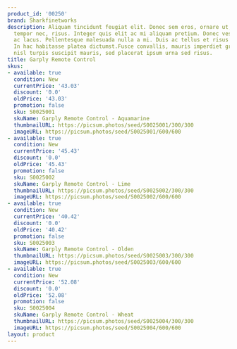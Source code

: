 ```yaml
---
product_id: '00250'
brand: Sharkfinetworks
description: Aliquam tincidunt feugiat elit. Donec sem eros, ornare ut, commodo eu,
  tempor nec, risus. Integer quis elit ac mi aliquam pretium. Donec vestibulum tortor
  ac lacus. Pellentesque malesuada nulla a mi. Duis ac tellus et risus vulputate vehicula.
  In hac habitasse platea dictumst.Fusce convallis, mauris imperdiet gravida bibendum,
  nisl turpis suscipit mauris, sed placerat ipsum urna sed risus.
title: Garply Remote Control
skus:
- available: true
  condition: New
  currentPrice: '43.03'
  discount: '0.0'
  oldPrice: '43.03'
  promotion: false
  sku: S0025001
  skuName: Garply Remote Control - Aquamarine
  thumbnailURL: https://picsum.photos/seed/S0025001/300/300
  imageURL: https://picsum.photos/seed/S0025001/600/600
- available: true
  condition: New
  currentPrice: '45.43'
  discount: '0.0'
  oldPrice: '45.43'
  promotion: false
  sku: S0025002
  skuName: Garply Remote Control - Lime
  thumbnailURL: https://picsum.photos/seed/S0025002/300/300
  imageURL: https://picsum.photos/seed/S0025002/600/600
- available: true
  condition: New
  currentPrice: '40.42'
  discount: '0.0'
  oldPrice: '40.42'
  promotion: false
  sku: S0025003
  skuName: Garply Remote Control - Olden
  thumbnailURL: https://picsum.photos/seed/S0025003/300/300
  imageURL: https://picsum.photos/seed/S0025003/600/600
- available: true
  condition: New
  currentPrice: '52.08'
  discount: '0.0'
  oldPrice: '52.08'
  promotion: false
  sku: S0025004
  skuName: Garply Remote Control - Wheat
  thumbnailURL: https://picsum.photos/seed/S0025004/300/300
  imageURL: https://picsum.photos/seed/S0025004/600/600
layout: product
---
```

